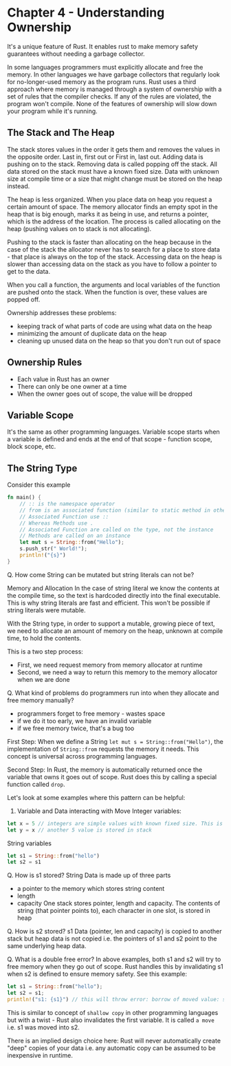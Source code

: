 # Chapter 4 - Understanding Ownership

It's a unique feature of Rust. It enables rust to make memory safety guarantees without needing a garbage collector.

In some languages programmers must explicitly allocate and free the memory. In other languages we have garbage collectors that regularly look for no-longer-used memory as the program runs. Rust uses a third approach where memory is managed through a system of ownership with a set of rules that the compiler checks. If any of the rules are violated, the program won't compile. None of the features of ownership will slow down your program while it's running.

## The Stack and The Heap
The stack stores values in the order it gets them and removes the values in the opposite order. Last in, first out or First in, last out. Adding data is pushing on to the stack. Removing data is called popping off the stack. All data stored on the stack must have a known fixed size. Data with unknown size at compile time or a size that might change must be stored on the heap instead.

The heap is less organized. When you place data on heap you request a certain amount of space. The memory allocator finds an empty spot in the heap that is big enough, marks it as being in use, and returns a pointer, which is the address of the location. The process is called allocating on the heap (pushing values on to stack is not allocating).

Pushing to the stack is faster than allocating on the heap because in the case of the stack the allocator never has to search for a place to store data - that place is always on the top of the stack. Accessing data on the heap is slower than accessing data on the stack as you have to follow a pointer to get to the data.

When you call a function, the arguments and local variables of the function are pushed onto the stack. When the function is over, these values are popped off.

Ownership addresses these problems:
- keeping track of what parts of code are using what data on the heap
- minimizing the amount of duplicate data on the heap
- cleaning up unused data on the heap so that you don't run out of space

## Ownership Rules
- Each value in Rust has an owner
- There can only be one owner at a time
- When the owner goes out of scope, the value will be dropped

## Variable Scope
It's the same as other programming languages. Variable scope starts when a variable is defined and ends at the end of that scope - function scope, block scope, etc.

## The String Type
Consider this example
```rust
fn main() {
    // :: is the namespace operator
    // from is an associated function (similar to static method in other languages)
    // Associated Function use ::
    // Whereas Methods use .
    // Associated Function are called on the type, not the instance
    // Methods are called on an instance
    let mut s = String::from("Hello");
    s.push_str(" World!");
    println!("{s}")
}
```
Q. How come String can be mutated but string literals can not be?

Memory and Allocation
In the case of string literal we know the contents at the compile time, so the text is hardcoded directly into the final executable. This is why string literals are fast and efficient. This won't be possible if string literals were mutable.

With the String type, in order to support a mutable, growing piece of text, we need to allocate an amount of memory on the heap, unknown at compile time, to hold the contents.

This is a two step process:
- First, we need request memory from memory allocator at runtime
- Second, we need a way to return this memory to the memory allocator when we are done

Q. What kind of problems do programmers run into when they allocate and free memory manually?
- programmers forget to free memory - wastes space
- if we do it too early, we have an invalid variable
- if we free memory twice, that's a bug too

First Step: When we define a String `let mut s = String::from("Hello")`, the implementation of `String::from` requests the memory it needs. This concept is universal across programming languages.

Second Step: In Rust, the memory is automatically returned once the variable that owns it goes out of scope. Rust does this by calling a special function called `drop`. 

Let's look at some examples where this pattern can be helpful:

1. Variable and Data interacting with Move
Integer variables:
```rust
let x = 5 // integers are simple values with known fixed size. This is stored in stack
let y = x // another 5 value is stored in stack
```

String variables
```rust
let s1 = String::from("hello")
let s2 = s1
```
Q. How is s1 stored?
String Data is made up of three parts
- a pointer to the memory which stores string content
- length
- capacity
One stack stores pointer, length and capacity. The contents of string (that pointer points to), each character in one slot, is stored in heap

Q. How is s2 stored?
s1 Data (pointer, len and capacity) is copied to another stack but heap data is not copied i.e. the pointers of s1 and s2 point to the same underlying heap data.

Q. What is a double free error?
In above examples, both s1 and s2 will try to free memory when they go out of scope. Rust handles this by invalidating s1 when s2 is defined to ensure memory safety. See this example:
```rust
let s1 = String::from("hello");
let s2 = s1;
println!("s1: {s1}") // this will throw error: borrow of moved value: s1
```
This is similar to concept of `shallow copy` in other programming languages but with a twist - Rust also invalidates the first variable. It is called `a move` i.e. s1 was moved into s2.

There is an implied design choice here: Rust will never automatically create "deep" copies of your data i.e. any automatic copy can be assumed to be inexpensive in runtime.